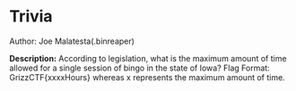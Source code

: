 # Trivia
Author: Joe Malatesta(.binreaper)

**Description:** According to legislation, what is the maximum amount of time allowed for a single session of bingo in the state of Iowa? Flag Format: GrizzCTF{xxxxHours} whereas x represents the maximum amount of time.

